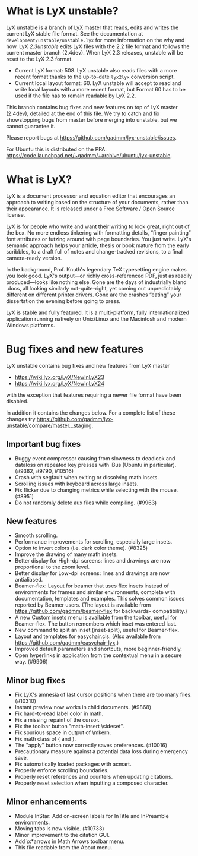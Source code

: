 # What is LyX unstable?

LyX unstable is a branch of LyX master that reads, edits and writes the current
LyX stable file format. See the documentation at
`development/unstable/unstable.lyx` for more information on the why and how. LyX
*2.3unstable* edits LyX files with the 2.2 file format and follows the current
master branch (2.4dev). When LyX 2.3 releases, unstable will be reset to the LyX
2.3 format.

* Current LyX format: 508. LyX unstable also reads files with a more recent
  format thanks to the up-to-date `lyx2lyx` conversion script.
* Current local layout format: 60. LyX unstable will accept to read and write
  local layouts with a more recent format, but Format 60 has to be used if the
  file has to remain readable by LyX 2.2.

This branch contains bug fixes and new features on top of LyX master (2.4dev),
detailed at the end of this file. We try to catch and fix showstopping bugs from
master before merging into unstable, but we cannot guarantee it.

Please report bugs at <https://github.com/gadmm/lyx-unstable/issues>.

For Ubuntu this is distributed on the PPA:
<https://code.launchpad.net/~gadmm/+archive/ubuntu/lyx-unstable>.

# What is LyX?

LyX is a document processor and equation editor that encourages an approach to
writing based on the structure of your documents, rather than their appearance.
It is released under a Free Software / Open Source license.

LyX is for people who write and want their writing to look great, right out of
the box. No more endless tinkering with formatting details, “finger painting”
font attributes or futzing around with page boundaries. You just write. LyX's
semantic approach helps your article, thesis or book mature from the early
scribbles, to a draft full of notes and change-tracked revisions, to a final
camera-ready version.

In the background, Prof. Knuth's legendary TeX typesetting engine makes you look
good. LyX's output—or richly cross-referenced PDF, just as readily
produced—looks like nothing else. Gone are the days of industrially bland .docs,
all looking similarly not-quite-right, yet coming out unpredictably different on
different printer drivers. Gone are the crashes “eating” your dissertation the
evening before going to press.

LyX is stable and fully featured. It is a multi-platform, fully
internationalized application running natively on Unix/Linux and the Macintosh
and modern Windows platforms.

# Bug fixes and new features

LyX unstable contains bug fixes and new features from LyX master
* <https://wiki.lyx.org/LyX/NewInLyX23>
* <https://wiki.lyx.org/LyX/NewInLyX24>

with the exception that features requiring a newer file format have been
disabled.

In addition it contains the changes below. For a complete list of these changes
try <https://github.com/gadmm/lyx-unstable/compare/master...staging>.

## Important bug fixes

* Buggy event compressor causing from slowness to deadlock and dataloss on
  repeated key presses with iBus (Ubuntu in particular). (#9362, #9790, #10516)
* Crash with segfault when exiting or dissolving math insets.
* Scrolling issues with keyboard across large insets.
* Fix flicker due to changing metrics while selecting with the mouse. (#8951)
* Do not randomly delete aux files while compiling. (#9963)

## New features

* Smooth scrolling.
* Performance improvements for scrolling, especially large insets.
* Option to invert colors (i.e. dark color theme). (#8325)
* Improve the drawing of many math insets.
* Better display for High-dpi screens: lines and drawings are now proportional
  to the zoom level.
* Better display for Low-dpi screens: lines and drawings are now antialiased.
* Beamer-flex: Layout for beamer that uses flex insets instead of environments
  for frames and similar environments, complete with documentation, templates
  and examples. This solves common issues reported by Beamer users. (The layout
  is available from <https://github.com/gadmm/beamer-flex> for backwards-
  compatibility.)
* A new Custom insets menu is available from the toolbar, useful for Beamer-flex.
  The button remembers which inset was entered last.
* New command to split an inset (inset-split), useful for Beamer-flex.
* Layout and templates for easychair.cls. (Also available from
  <https://github.com/gadmm/easychair-lyx>.)
* Improved default parameters and shortcuts, more beginner-friendly.
* Open hyperlinks in application from the contextual menu in a secure way.
  (#9906)

## Minor bug fixes

* Fix LyX's amnesia of last cursor positions when there are too many files.
  (#10310)
* Instant preview now works in child documents. (#9868)
* Fix hard-to-read label color in math.
* Fix a missing repaint of the cursor.
* Fix the toolbar button "math-insert \sideset".
* Fix spurious space in output of \mkern.
* Fix math class of \{ and \}.
* The "apply" button now correctly saves preferences. (#10016)
* Precautionary measure against a potential data loss during emergency save.
* Fix automatically loaded packages with acmart.
* Properly enforce scrolling boundaries.
* Properly reset references and counters when updating citations.
* Properly reset selection when inputting a composed character.

## Minor enhancements

* Module InStar: Add on-screen labels for InTitle and InPreamble environments.
* Moving tabs is now visible. (#10733)
* Minor improvement to the citation GUI.
* Add \x*arrows in Math Arrows toolbar menu.
* This file readable from the About menu.
